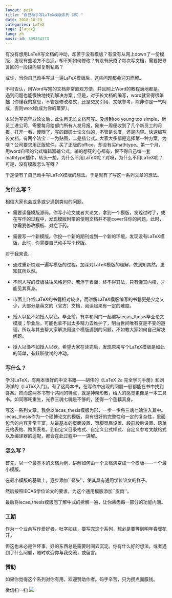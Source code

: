 ```yaml
---
layout: post
title: "自己动手写LaTeX模版系列（零）"
date: 2018-10-23
categories: LaTeX
tags: [latex]
lang: zh
music-id: 399354373
---
```


有没有想用LaTeX写文档的冲动，却苦于没有模版？有没有从网上down了一份模版，发现有些地方不合适，却不知如何修改？有没有厌倦了每次写文档，需要把导言区的一段段内容复制粘贴？

或许，当你自己动手写过一遍LaTeX模版后，这些问题都会迎刃而解。

<!--more-->

不可否认，用Word写短的文档非常直观方便，并且网上Word的教程满地都是，遇到问题也能很快地找到解决方案；但是，对于长文档的编写，word就显得很笨拙（你懂我的意思，不管是修改格式，还是交叉引用、文献参考，除非你是一气呵成，否则word会成为你的噩梦）。

本以为写完毕业论文后，此生再无长文档可写。没想到too young too simple，新员工进公司，需要每月给部门所有人发月报，刚来一周便收到了几个新员工的月报，打开一看，傻眼了，写的跟硕士论文似的，不管是长度，还是内容。快速编写长文档，有两个法宝：一为贴图，二是插公式。大家大多都是选择第一种方案，为啥？公司要求用正版软件，买了正版的office，却没有买mathtype。第一个月，用word自带的公式编辑器输公式，输的想死的心都有，恨不得自己编一套mathtype插件，转头一想，为什么不用LaTeX呢？对呀，为什么不用LaTeX呢？可是，没有模版怎么写呀？

于是便有了自己动手写LaTeX模版的想法。于是就有了写这一系列文章的想法。

### 为什么写？

相信大家也会或多或少遇到类似的问题。

- 需要读懂模版源码。你写小论文或者大论文，拿到一个模版，发现过时了，或在写作的过程中，发现模版附带的使用文档并不能cover住你的问题，此时，你需要修改模板、对症下药。

- 需要写一个新模版。你投一个新的期刊或到一个新的环境，发现没有LaTeX模版，此时，你需要自己动手写个模版。

对于我来说，

- 通过重新梳理一遍写模版的过程，加深对LaTeX模版的理解，做到知其然，更知其所以然。

- 不同人写的模版往往风格迥异，若浮于表面，终不得其法，只有懂其内核，才能见其真身。

- 市面上介绍LaTeX的书籍相对较少，而讲解LaTeX模版编写的书籍更是少之又少，大部分是英文的（官方）文档，阅读起来有一定的难度。

- 授人以鱼不如授人以渔。毕业前，有幸和同门一起编写iecas_thesis毕业论文模版；毕业后，可能也拿不出太多精力去维护了，明白世间唯有变是不变的道理，所以与其去帮大家解决用这个模版遇到的问题，不如教大家如何自己解决问题。

- 授人以渔不如授人以欲。希望大家在读完后，发现原来写个LaTeX模版是如此的简单，有跃跃欲试的冲动。

### 写什么？

学习LaTeX，有两本很好的中文书籍——胡伟的《LaTeX 2$\varepsilon$ 完全学习手册》和刘海洋的《LaTeX入门》。有了这两本书，在写作中出现的问题一般都能在书中找到答案。然而这两本书有个共同的特点，就是神聚形散，给人的感觉更像是一本工具书。如同哪吒重生，光靠三魂七魄是不够的，还得一个莲藕真身。

写这一系列文章，我会以iecas_thesis模版为形，一步一步将三魂七魄注入其中。iecas_thesis作为一个硕博论文的模版，具有很好的完整性和一定的复杂性，里面包含的内容非常丰富，从最基本的页面设置、页脚页眉设置、段前段后设置、跨单元格表格、跨页表格，到自定义目录格式、自定义公式样式、自定义参考文献格式以及编译器的适配，都会在此过程中一一讲解。


### 怎么写？

首先，以一个最基本的文档为例，讲解如何由一个文档演变成一个模版——一个最小模版。

在最小模版的基础上，逐步添加``骨头''，使其具有通用学位论文的样子。

然后按照IECAS学位论文的要求，为这个通用模版添加``皮肉''。

最后将iecas_thesis模版庖丁解牛式的拆解一遍，让你熟悉每一部分的功能内涵。

### 工期

作为一个业余写作爱好者，吐字如丝，要写完这个系列，想必是要等到明年春暖花开。

但这也未必是件坏事，好的东西总是需要时间去沉淀。你有什么好的想法，或者遇到了什么问题，随时欢迎你与我交流，或留言。


### 赞助

如果你觉得这个系列对你有用，欢迎赞助作者。码字辛苦，只为攒点面膜钱。

微信扫一扫
<img class="centered" src="https://raw.githubusercontent.com/MELCHIOR-1/melchior-1.github.io/master/images/dashang.jpg" />